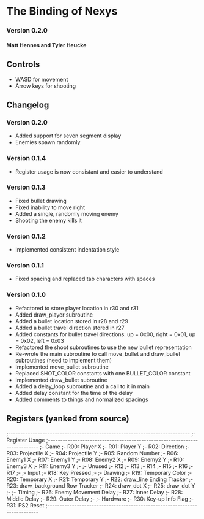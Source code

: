 # The Binding of Nexys

### Version 0.2.0

#### Matt Hennes and Tyler Heucke

## Controls

- WASD for movement
- Arrow keys for shooting

## Changelog

### Version 0.2.0
- Added support for seven segment display
- Enemies spawn randomly

### Version 0.1.4
- Register usage is now consistant and easier to understand

### Version 0.1.3
- Fixed bullet drawing
- Fixed inability to move right
- Added a single, randomly moving enemy
- Shooting the enemy kills it

### Version 0.1.2
- Implemented consistent indentation style

### Version 0.1.1
- Fixed spacing and replaced tab characters with spaces

### Version 0.1.0
- Refactored to store player location in r30 and r31
- Added draw_player subroutine
- Added a bullet location stored in r28 and r29
- Added a bullet travel direction stored in r27
- Added constants for bullet travel directions: up = 0x00, right = 0x01,
	up = 0x02, left = 0x03
- Refactored the shoot subroutines to use the new bullet representation
- Re-wrote the main subroutine to call move_bullet and draw_bullet
	subroutines (need to implement them)
- Implemented move_bullet subroutine
- Replaced SHOT_COLOR constants with one BULLET_COLOR constant
- Implemented draw_bullet subroutine
- Added a delay_loop subroutine and a call to it in main
- Added delay constant for the time of the delay
- Added comments to things and normalized spacings

## Registers (yanked from source)

;--------------------------------------------------------------------------
;- Register Usage
;--------------------------------------------------------------------------
;- Game
;- R00: Player X
;- R01: Player Y
;- R02: Direction
;- R03: Projectile X
;- R04: Projectile Y
;- R05: Random Number
;- R06: Enemy1 X
;- R07: Enemy1 Y
;- R08: Enemy2 X
;- R09: Enemy2 Y
;- R10: Enemy3 X
;- R11: Enemy3 Y
;-
;- Unused
;- R12
;- R13
;- R14
;- R15
;- R16
;- R17
;-
;- Input
;- R18: Key Pressed
;- 
;- Drawing
;- R19: Temporary Color
;- R20: Temporary X
;- R21: Temporary Y
;- R22: draw_line Ending Tracker
;- R23: draw_background Row Tracker
;- R24: draw_dot X
;- R25: draw_dot Y 
;-
;- Timing
;- R26: Enemy Movement Delay
;- R27: Inner Delay
;- R28: Middle Delay
;- R29: Outer Delay
;-
;- Hardware
;- R30: Key-up Info Flag
;- R31: PS2 Reset
;--------------------------------------------------------------------------

